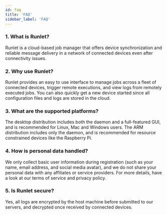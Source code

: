```yaml
---
id: faq
title: 'FAQ'
sidebar_label: 'FAQ'
---
```


### 1. What is Runlet?

Runlet is a cloud-based job manager that offers device synchronization and reliable message delivery in a network of connected devices even after connectivity issues.

### 2. Why use Runlet?

Runlet provides an easy to use interface to manage jobs across a fleet of connected devices, trigger remote executions, and view logs from remotely executed jobs. You can also quickly get a new device started since all configuration files and logs are stored in the cloud.

### 3. What are the supported platforms?

The desktop distribution includes both the daemon and a full-featured GUI, and is recommended for Linux, Mac and Windows users. The ARM distribution includes only the daemon, and is recommended for resource constrained devices like the Raspberry Pi.

### 4. How is personal data handled?

We only collect basic user information during registration (such as your name, email address, and social media avatar), and we do not share your personal data with any affiliates or service providers. For more details, have a look at our terms of service and privacy policy.

### 5. Is Runlet secure?

Yes, all logs are encrypted by the host machine before submitted to our servers, and decrypted once received by connected devices.
